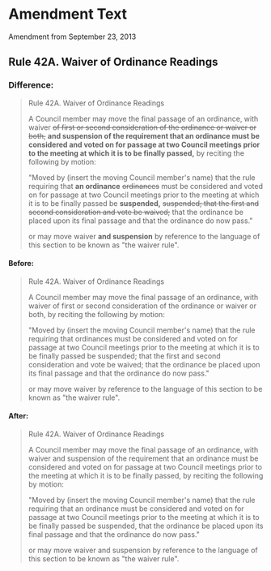 # Amendment Text

Amendment from September 23, 2013

## Rule 42A. Waiver of Ordinance Readings

### Difference:

> Rule 42A. Waiver of Ordinance Readings
>
> A Council member may move the final passage of an ordinance, with waiver 
> ~~of first or second consideration of the ordinance or waiver or both,~~
> **and suspension of the requirement that an ordinance must be considered and voted on 
> for passage at two Council meetings prior to the meeting at which it is to be finally passed,**
> by reciting the following by motion:
>
> "Moved by (insert the moving Council member's name) that the rule requiring that 
> **an ordinance**
> ~~ordinances~~
> must be considered and voted on for passage at two Council meetings prior
> to the meeting at which it is to be finally passed be **suspended,** 
> ~~suspended; that the first and second consideration and vote be waived;~~
> that the ordinance be placed
> upon its final passage and that the ordinance do now pass."
>
> or may move waiver **and suspension** 
> by reference to the language of this section to be known as "the waiver rule".

#### Before:

> Rule 42A. Waiver of Ordinance Readings
>
> A Council member may move the final passage of an ordinance, with waiver 
> of first or second consideration of the ordinance or waiver or both, 
> by reciting the following by motion:
>
> "Moved by (insert the moving Council member's name) that the rule requiring that 
> ordinances 
> must be considered and voted on for passage at two Council meetings prior
> to the meeting at which it is to be finally passed be suspended; 
> that the first and second consideration and vote be waived;
> that the ordinance be placed
> upon its final passage and that the ordinance do now pass."
>
> or may move waiver 
> by reference to the language of this section to be known as "the waiver rule".

#### After:

> Rule 42A. Waiver of Ordinance Readings
>
> A Council member may move the final passage of an ordinance, with waiver 
> and suspension of the requirement that an ordinance must be considered and voted on 
> for passage at two Council meetings prior to the meeting at which it is to be finally passed,
> by reciting the following by motion:
>
> "Moved by (insert the moving Council member's name) that the rule requiring that 
> an ordinance
> must be considered and voted on for passage at two Council meetings prior
> to the meeting at which it is to be finally passed be suspended,
> that the ordinance be placed
> upon its final passage and that the ordinance do now pass."
>
> or may move waiver and suspension 
> by reference to the language of this section to be known as "the waiver rule".
